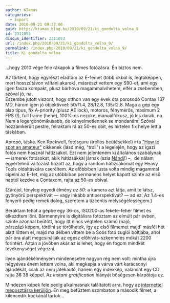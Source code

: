 ```yaml
---
author: KTamas
categories:
  - Export
date: 2010-09-21 09:37:00
guid: http://ktamas.blog.hu/2010/09/21/ki_gondolta_volna_9
id: 2311053
disqus_identifier: 2311053
url: /index.php/2010/09/21/ki_gondolta_volna_9/
permalink: /index.php/2010/09/21/ki_gondolta_volna_9/
title: Ki gondolta volna
---
```


&#8230;hogy 2010 vége fele rákapok a filmes fotózásra. Én biztos nem.

Az történt, hogy egyrészt eladtam az E-1emet (több okból is, legfőképpen, mert hosszútávon váltani akarok), másrészt vettem egy S90-et, ami egy igen fasza kompakt, plusz bárhova magammalvihetem, elfér a zsebemben, szóval jó, na.   
Eszembe jutott viszont, hogy otthon van egy évek óta porosodó Contax 137 MD, három igen jó objektívvel: 50/f1.4, 28/f2.8, 135/f2.8. Maga a gép egy alap típus, fix A-priority (plusz AE lock), motoros, fénymérős, maximum 2 FPS (!), full frame (hehe), 100%-os nezoke, manuálfókusz, jó kis darab, na. Nem a legergonómikusabb, de kényelmetlennek se mondanám. Szóval hozzámkerült pestre, felraktam rá az 50-es obit, és hirtelen fix helye lett a táskában.

Apropó, táska. Ken Rockwell, fotósguru (trollos beütésekkel) írta ["How to spot an amateur"](http://www.kenrockwell.com/tech/how-to-spot-an-amateur.htm) cikkének (lásd még, "troll") a legelején, hogy az igazi fotós nem használ hátizsákot. Ezt nem jelenteném ki általános szabálynak &#8212; ismerek fotósokat, akik hátizsákkal járnak (szia [Nándi](http://indafoto.hu/darthwalk)!) &#8211;, &nbsp;de nálam egyértelmű változást hozott az, hogy a random hátizsákomat egy Heavy Tools oldaltáskára cseréltem. Az előbbiben lusta volta mindig magammal cipelni az E-1et, míg az utóbbiban permanens helyet kapott szinte az első naptól kezdve a Contaxom, rajta az 50-es obival.

(Zárójel, tényleg egyedi élmény _az 50_: a kamera azt látja, amit te látsz, gyönyörű perspektívát &#8212; vagy inkább antiperspektívát? &#8212; ad ez. Az 1.4-es fenyerő pedig remek dolog, szeretem a tízcentis mélységélességem.)

Beraktam tehát a gépbe egy 36-os, ISO200-as fekete-fehér filmet és elkezdtem lőni. Bármennyire is digitálisra fotóztam az elmúlt pár évben, szinte azonnal beütött, hogy itt nincs végtelen számú (najó, párszáz)&nbsp;képem, törölni se törölhetek, így az első filmemet majd&#8217; másfél hét alatt lőttem el, majd ma délben vittem be a Soós fotó zuglói boltjába, ahol pár óra alatt megcsinálják az egész előhívás-szkennelés mókát 2200 forintért. Aztán a jövőben akár az is lehet, hogy én fogom mindkét tevékenységet végezni.

Ilyen ajándékélményem mindenesetre nagyon rég nem volt: mintha újra négyéves énem lettem volna, aki megkapja a várva várt karácsonyi ajándékát, csak az nem játékautó, hanem egy indexkép, valamint egy CD rajta <strike>36</strike> 38 képpel. Az _instant gratification_ hiányát bőségesen kárpótoja ez.

Mindezen képek fele pedig alkalmasnak találtatott arra, hogy az [internettel megosztásra kerüljön](http://indafoto.hu/ktamasenty/black_and_white_roll_1). Én meg befűztem szombaton a második filmet, a kilencedik kockánál tartok&#8230;

